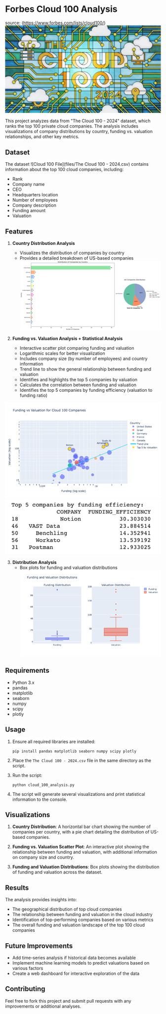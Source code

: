# Forbes Cloud 100 Analysis
source: (https://www.forbes.com/lists/cloud100/)
![Cloud-header-forbes](files/cloud-100-2024-header-hitandrun-creative.jpg)

This project analyzes data from "The Cloud 100 - 2024" dataset, which ranks the top 100 private cloud companies. The analysis includes visualizations of company distributions by country, funding vs. valuation relationships, and other key metrics.

## Dataset

The dataset ![Cloud 100 File](files/The Cloud 100 - 2024.csv) contains information about the top 100 cloud companies, including:

- Rank
- Company name
- CEO
- Headquarters location
- Number of employees
- Company description
- Funding amount
- Valuation

## Features

1. **Country Distribution Analysis**
   - Visualizes the distribution of companies by country
   - Provides a detailed breakdown of US-based companies
![Country Distribution Analysis](viz/screenshot1.png)


2. **Funding vs. Valuation Analysis + Statistical Analysis**
   - Interactive scatter plot comparing funding and valuation
   - Logarithmic scales for better visualization
   - Includes company size (by number of employees) and country information
   - Trend line to show the general relationship between funding and valuation
   - Identifies and highlights the top 5 companies by valuation
   - Calculates the correlation between funding and valuation
   - Identifies the top 5 companies by funding efficiency (valuation to funding ratio)

![Funding vs Valuation](viz/screenshot2.png)
![Top 5 Companies](viz/screenshot4.png)


3. **Distribution Analysis**
   - Box plots for funding and valuation distributions
![Box Plot Funding and Valuation](viz/screenshot3.png)

## Requirements

- Python 3.x
- pandas
- matplotlib
- seaborn
- numpy
- scipy
- plotly

## Usage

1. Ensure all required libraries are installed:
   ```
   pip install pandas matplotlib seaborn numpy scipy plotly
   ```

2. Place the `The Cloud 100 - 2024.csv` file in the same directory as the script.

3. Run the script:
   ```
   python cloud_100_analysis.py
   ```

4. The script will generate several visualizations and print statistical information to the console.

## Visualizations

1. **Country Distribution**: A horizontal bar chart showing the number of companies per country, with a pie chart detailing the distribution of US-based companies.

2. **Funding vs. Valuation Scatter Plot**: An interactive plot showing the relationship between funding and valuation, with additional information on company size and country.

3. **Funding and Valuation Distributions**: Box plots showing the distribution of funding and valuation across the dataset.

## Results

The analysis provides insights into:
- The geographical distribution of top cloud companies
- The relationship between funding and valuation in the cloud industry
- Identification of top-performing companies based on various metrics
- The overall funding and valuation landscape of the top 100 cloud companies

## Future Improvements

- Add time-series analysis if historical data becomes available
- Implement machine learning models to predict valuations based on various factors
- Create a web dashboard for interactive exploration of the data

## Contributing

Feel free to fork this project and submit pull requests with any improvements or additional analyses.
